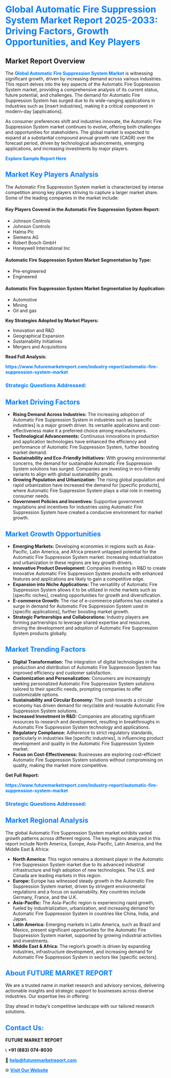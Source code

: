 <h1 style="color: #007BFF;">Global Automatic Fire Suppression System Market Report 2025-2033: Driving Factors, Growth Opportunities, and Key Players</h1>

<section id="overview">
<h2>Market Report Overview</h2>
<p>The <a href="https://www.futuremarketreport.com/industry-report/automatic-fire-suppression-system-market" style="color: #007BFF; text-decoration: none;"><strong>Global Automatic Fire Suppression System Market</strong></a> is witnessing significant growth, driven by increasing demand across various industries. This report delves into the key aspects of the Automatic Fire Suppression System market, providing a comprehensive analysis of its current status, future potential, and challenges. The demand for Automatic Fire Suppression System has surged due to its wide-ranging applications in industries such as [insert industries], making it a critical component in modern-day [applications].</p>
<p>As consumer preferences shift and industries innovate, the Automatic Fire Suppression System market continues to evolve, offering both challenges and opportunities for stakeholders. The global market is expected to expand at a substantial compound annual growth rate (CAGR) over the forecast period, driven by technological advancements, emerging applications, and increasing investments by major players.</p>
</section>

<section id="overview">
<p><a href="https://www.futuremarketreport.com/request-sample/reportId=42386" style="color: #007BFF; text-decoration: none;"><strong>Explore Sample Report Here</strong></a></p>
</section>

<section id="key-players">
<h2 style="color: #007BFF;">Market Key Players Analysis</h2>
<p>The Automatic Fire Suppression System market is characterized by intense competition among key players striving to capture a larger market share. Some of the leading companies in the market include:</p>
<h4>Key Players Covered in the Automatic Fire Suppression System Report:</h4>
<ul><li>Johnson Controls</li><li>Johnson Controls</li><li>Halma Plc</li><li>Siemens AG</li><li>Robert Bosch GmbH</li><li>Honeywell International Inc</li></ul>
<h4>Automatic Fire Suppression System Market Segmentation by Type:</h4>
<ul><li>Pre-engineered</li><li>Engineered</li></ul>

<h4>Automatic Fire Suppression System Market Segmentation by Application:</h4>
<ul><li>Automotive</li><li>Mining</li><li>Oil and gas</li></ul>
<p><strong>Key Strategies Adopted by Market Players:</strong></p>
<ul>
<li>Innovation and R&D</li>
<li>Geographical Expansion</li>
<li>Sustainability Initiatives</li>
<li>Mergers and Acquisitions</li>
</ul>
</section>

<section>
<p><strong>Read Full Analysis: </strong></p><a href="https://www.futuremarketreport.com/industry-report/automatic-fire-suppression-system-market" style="color: #007BFF; text-decoration: none;"><strong>https://www.futuremarketreport.com/industry-report/automatic-fire-suppression-system-market</strong></a>
<h3 style="color: #007BFF;">Strategic Questions Addressed:</h3>
</section>

<section id="driving-factors">
<h2 style="color: #007BFF;">Market Driving Factors</h2>
<ul>
<li><strong>Rising Demand Across Industries:</strong> The increasing adoption of Automatic Fire Suppression System in industries such as [specific industries] is a major growth driver. Its versatile applications and cost-effectiveness make it a preferred choice among manufacturers.</li>
<li><strong>Technological Advancements:</strong> Continuous innovations in production and application technologies have enhanced the efficiency and performance of Automatic Fire Suppression System, further boosting market demand.</li>
<li><strong>Sustainability and Eco-Friendly Initiatives:</strong> With growing environmental concerns, the demand for sustainable Automatic Fire Suppression System solutions has surged. Companies are investing in eco-friendly variants to align with global sustainability goals.</li>
<li><strong>Growing Population and Urbanization:</strong> The rising global population and rapid urbanization have increased the demand for [specific products], where Automatic Fire Suppression System plays a vital role in meeting consumer needs.</li>
<li><strong>Government Policies and Incentives:</strong> Supportive government regulations and incentives for industries using Automatic Fire Suppression System have created a conducive environment for market growth.</li>
</ul>
</section>

<section id="growth-opportunities">
<h2 style="color: #007BFF;">Market Growth Opportunities</h2>
<ul>
<li><strong>Emerging Markets:</strong> Developing economies in regions such as Asia-Pacific, Latin America, and Africa present untapped potential for the Automatic Fire Suppression System market. Increasing industrialization and urbanization in these regions are key growth drivers.</li>
<li><strong>Innovative Product Development:</strong> Companies investing in R&D to create innovative Automatic Fire Suppression System products with enhanced features and applications are likely to gain a competitive edge.</li>
<li><strong>Expansion into Niche Applications:</strong> The versatility of Automatic Fire Suppression System allows it to be utilized in niche markets such as [specific niches], creating opportunities for growth and diversification.</li>
<li><strong>E-commerce Growth:</strong> The rise of e-commerce platforms has created a surge in demand for Automatic Fire Suppression System used in [specific applications], further boosting market growth.</li>
<li><strong>Strategic Partnerships and Collaborations:</strong> Industry players are forming partnerships to leverage shared expertise and resources, driving the development and adoption of Automatic Fire Suppression System products globally.</li>
</ul>
</section>

<section id="trending-factors">
<h2 style="color: #007BFF;">Market Trending Factors</h2>
<ul>
<li><strong>Digital Transformation:</strong> The integration of digital technologies in the production and distribution of Automatic Fire Suppression System has improved efficiency and customer satisfaction.</li>
<li><strong>Customization and Personalization:</strong> Consumers are increasingly seeking personalized Automatic Fire Suppression System solutions tailored to their specific needs, prompting companies to offer customizable options.</li>
<li><strong>Sustainability and Circular Economy:</strong> The push towards a circular economy has driven demand for recyclable and reusable Automatic Fire Suppression System solutions.</li>
<li><strong>Increased Investment in R&D:</strong> Companies are allocating significant resources to research and development, resulting in breakthroughs in Automatic Fire Suppression System technology and applications.</li>
<li><strong>Regulatory Compliance:</strong> Adherence to strict regulatory standards, particularly in industries like [specific industries], is influencing product development and quality in the Automatic Fire Suppression System market.</li>
<li><strong>Focus on Cost-Effectiveness:</strong> Businesses are exploring cost-efficient Automatic Fire Suppression System solutions without compromising on quality, making the market more competitive.</li>
</ul>
</section>

<section>
<p><strong>Get Full Report: </strong></p><a href="https://www.futuremarketreport.com/industry-report/automatic-fire-suppression-system-market" style="color: #007BFF; text-decoration: none;"><strong>https://www.futuremarketreport.com/industry-report/automatic-fire-suppression-system-market</strong></a>
<h3 style="color: #007BFF;">Strategic Questions Addressed:</h3>
</section>


<section id="regional-analysis">
<h2 style="color: #007BFF;">Market Regional Analysis</h2>
<p>The global Automatic Fire Suppression System market exhibits varied growth patterns across different regions. The key regions analyzed in this report include North America, Europe, Asia-Pacific, Latin America, and the Middle East & Africa:</p>
<ul>
<li><strong>North America:</strong> This region remains a dominant player in the Automatic Fire Suppression System market due to its advanced industrial infrastructure and high adoption of new technologies. The U.S. and Canada are leading markets in this region.</li>
<li><strong>Europe:</strong> Europe has witnessed steady growth in the Automatic Fire Suppression System market, driven by stringent environmental regulations and a focus on sustainability. Key countries include Germany, France, and the U.K.</li>
<li><strong>Asia-Pacific:</strong> The Asia-Pacific region is experiencing rapid growth, fueled by industrialization, urbanization, and increasing demand for Automatic Fire Suppression System in countries like China, India, and Japan.</li>
<li><strong>Latin America:</strong> Emerging markets in Latin America, such as Brazil and Mexico, present significant opportunities for the Automatic Fire Suppression System market, supported by growing industrial activities and investments.</li>
<li><strong>Middle East & Africa:</strong> The region’s growth is driven by expanding industries, infrastructure development, and increasing demand for Automatic Fire Suppression System in sectors like [specific sectors].</li>
</ul>
</section>

<footer>
<h2 style="color: #007BFF;">About FUTURE MARKET REPORT</h2>
<p>We are a trusted name in market research and advisory services, delivering actionable insights and strategic support to businesses across diverse industries. Our expertise lies in offering:</p>

<p>Stay ahead in today’s competitive landscape with our tailored research solutions.</p>

<h2 style="color: #007BFF;">Contact Us:</h2>
<p><strong>FUTURE MARKET REPORT</strong></p>
<p>📞 <strong>+91 (883) 074-8030</strong></p>
<p>📧 <strong><a href="mailto:help@futuremarketreport.com" style="color: #007BFF;">help@futuremarketreport.com</a></strong></p>
<p>🌐 <strong><a href="https://www.futuremarketreport.com/" style="color: #007BFF;">Visit Our Website</a></strong></p>
</footer>